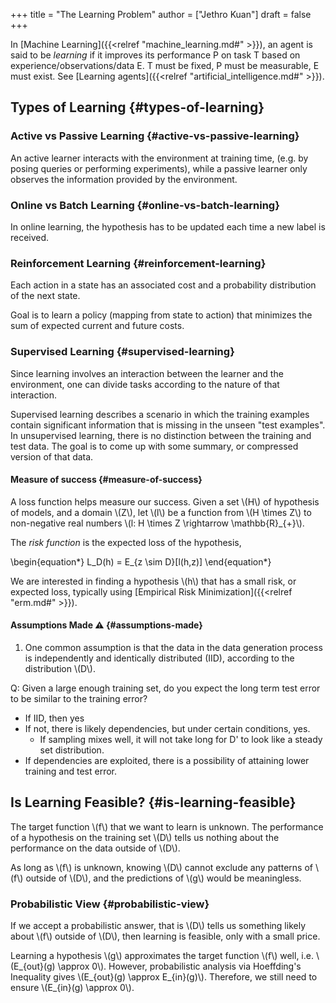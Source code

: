 +++
title = "The Learning Problem"
author = ["Jethro Kuan"]
draft = false
+++

In [Machine Learning]({{<relref "machine_learning.md#" >}}), an agent is said to be _learning_ if it improves its
performance P on task T based on experience/observations/data E. T must be
fixed, P must be measurable, E must exist. See [Learning agents]({{<relref "artificial_intelligence.md#" >}}).


## Types of Learning {#types-of-learning}


### Active vs Passive Learning {#active-vs-passive-learning}

An active learner interacts with the environment at training time,
(e.g. by posing queries or performing experiments), while a passive
learner only observes the information provided by the environment.


### Online vs Batch Learning {#online-vs-batch-learning}

In online learning, the hypothesis has to be updated each time a new
label is received.


### Reinforcement Learning {#reinforcement-learning}

Each action in a state has an associated cost and a probability
distribution of the next state.

Goal is to learn a policy (mapping from state to action) that
minimizes the sum of expected current and future costs.


### Supervised Learning {#supervised-learning}

Since learning involves an interaction between the learner and the
environment, one can divide tasks according to the nature of that
interaction.

Supervised learning describes a scenario in which the training
examples contain significant information that is missing in the unseen
"test examples". In unsupervised learning, there is no distinction
between the training and test data. The goal is to come up with some
summary, or compressed version of that data.


#### Measure of success {#measure-of-success}

A loss function helps measure our success. Given a set \\(H\\) of hypothesis of
models, and a domain \\(Z\\), let \\(l\\) be a function from \\(H \times Z\\) to
non-negative real numbers \\(l: H \times Z \rightarrow \mathbb{R}\_{+}\\).

The _risk function_ is the expected loss of the hypothesis,

\begin{equation\*}
  L\_D(h) = E\_{z \sim D}[l(h,z)]
\end{equation\*}

We are interested in finding a hypothesis \\(h\\) that has a small risk,
or expected loss, typically using [Empirical Risk Minimization]({{<relref "erm.md#" >}}).


#### Assumptions Made ⚠ {#assumptions-made}

1.  One common assumption is that the data in the data generation
    process is independently and identically distributed (IID),
    according to the distribution \\(D\\).

Q: Given a large enough training set, do you expect the long term test
error to be similar to the training error?

-   If IID, then yes
-   If not, there is likely dependencies, but under certain conditions,
    yes.
    -   If sampling mixes well, it will not take long for D' to look
        like a steady set distribution.
-   If dependencies are exploited, there is a possibility of attaining
    lower training and test error.


## Is Learning Feasible? {#is-learning-feasible}

The target function \\(f\\) that we want to learn is unknown. The
performance of a hypothesis on the training set \\(D\\) tells us nothing
about the performance on the data outside of \\(D\\).

As long as \\(f\\) is unknown, knowing \\(D\\) cannot exclude any patterns of
\\(f\\) outside of \\(D\\), and the predictions of \\(g\\) would be meaningless.


### Probabilistic View {#probabilistic-view}

If we accept a probabilistic answer, that is \\(D\\) tells us something
likely about \\(f\\) outside of \\(D\\), then learning is feasible, only with
a small price.

Learning a hypothesis \\(g\\) approximates the target function \\(f\\) well,
i.e. \\(E\_{out}(g) \approx 0\\). However, probabilistic analysis via
Hoeffding's Inequality gives \\(E\_{out}(g) \approx E\_{in}(g)\\).
Therefore, we still need to ensure \\(E\_{in}(g) \approx 0\\).
